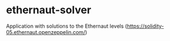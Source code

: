 # ethernaut-solver
Application with solutions to the Ethernaut levels (https://solidity-05.ethernaut.openzeppelin.com/)

